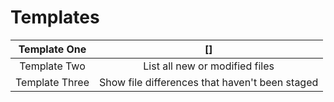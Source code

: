 # Templates


| Template One | [] |
| :--: | :--: |
| Template Two | List all new or modified files |
| Template Three | Show file differences that haven't been staged |
